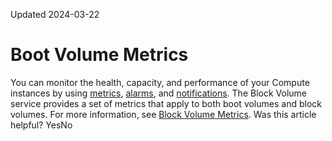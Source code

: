 Updated 2024-03-22
# Boot Volume Metrics
You can monitor the health, capacity, and performance of your Compute instances by using [metrics](https://docs.oracle.com/iaas/Content/Monitoring/Concepts/monitoringoverview.htm#metrics), [alarms](https://docs.oracle.com/iaas/Content/Monitoring/Concepts/monitoringoverview.htm#alarms), and [notifications](https://docs.oracle.com/iaas/Content/Notification/home.htm). 
The Block Volume service provides a set of metrics that apply to both boot volumes and block volumes. For more information, see [Block Volume Metrics](https://docs.oracle.com/en-us/iaas/Content/Block/References/volumemetrics.htm#Block_Volume_Metrics). 
Was this article helpful?
YesNo

